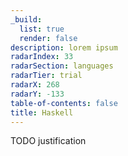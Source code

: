 ```yaml
---
_build:
  list: true
  render: false
description: lorem ipsum
radarIndex: 33
radarSection: languages
radarTier: trial
radarX: 268
radarY: -133
table-of-contents: false
title: Haskell
---
```


TODO justification
